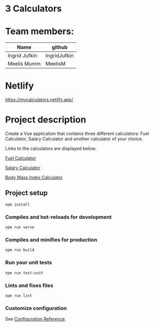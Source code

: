 # 3 Calculators

# Team members:
| Name | github |
| --- | --- |
| Ingrid Jufkin | IngridJufkin |
| Meelis Mumm | MeelisM |

# Netlify
https://mycalculators.netlify.app/

# Project description

Create a Vue application that contains three different calculators: Fuel Calculator, Salary Calculator and another calculator of your choice.

Links to the calculators are displayed below:

[Fuel Calculator](../main/src/components/FuelCalculator.vue)

[Salary Calculator](../main/src/components/SalaryCalculator.vue)

[Body Mass Index Calculator](../main/src/components/BodyMass.vue)


## Project setup
```
npm install
```

### Compiles and hot-reloads for development
```
npm run serve
```

### Compiles and minifies for production
```
npm run build
```

### Run your unit tests
```
npm run test:unit
```

### Lints and fixes files
```
npm run lint
```

### Customize configuration
See [Configuration Reference](https://cli.vuejs.org/config/).

